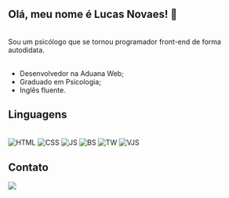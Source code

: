 ## Olá, meu nome é Lucas Novaes! 👋

<br>
Sou um psicólogo que se tornou programador front-end de forma autodidata.
<br>
<br>

<ul>
  <li> Desenvolvedor na Aduana Web; </li>
  <li> Graduado em Psicologia; </li>
  <li> Inglês fluente. </li>
</ul>

## Linguagens
   
<div style ="display : inline_block"><br>
    <img align="center" alt="HTML"  src="https://img.shields.io/badge/HTML5-E34F26?style=for-the-badge&logo=html5&logoColor=white">
    <img align="center" alt="CSS"  src="https://img.shields.io/badge/CSS3-1572B6?style=for-the-badge&logo=css3&logoColor=white">
    <img align="center" alt="JS"  src="https://img.shields.io/badge/JavaScript-F7DF1E?style=for-the-badge&logo=javascript&logoColor=black">
    <img align="center" alt="BS"  src="https://img.shields.io/badge/Bootstrap-563D7C?style=for-the-badge&logo=bootstrap&logoColor=white">
    <img align="center" alt="TW"  src="https://img.shields.io/badge/Tailwind_CSS-38B2AC?style=for-the-badge&logo=tailwind-css&logoColor=white">
    <img align="center" alt="VJS"  src="https://img.shields.io/badge/Vue.js-35495E?style=for-the-badge&logo=vue.js&logoColor=4FC08D">
</div>

## Contato
  
<div>
  <a href="https://www.linkedin.com/in/lucas-novaes-8530301ab/" target-"_blank"><img src="https://img.shields.io/badge/LinkedIn-0077B5?style=for-the-badge&logo=linkedin&logoColor=white"></a>
</div>

<!--
**Lusks/Lusks** is a ✨ _special_ ✨ repository because its `README.md` (this file) appears on your GitHub profile.
